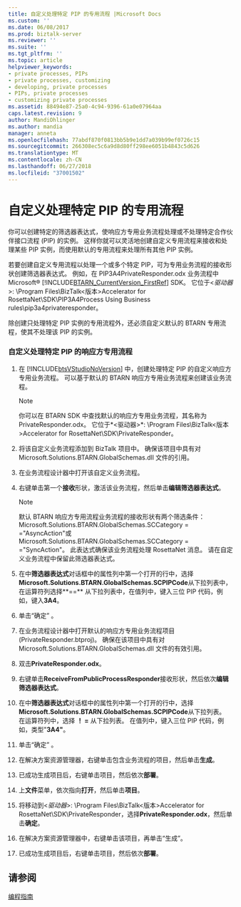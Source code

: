 ```yaml
---
title: 自定义处理特定 PIP 的专用流程 |Microsoft Docs
ms.custom: ''
ms.date: 06/08/2017
ms.prod: biztalk-server
ms.reviewer: ''
ms.suite: ''
ms.tgt_pltfrm: ''
ms.topic: article
helpviewer_keywords:
- private processes, PIPs
- private processes, customizing
- developing, private processes
- PIPs, private processes
- customizing private processes
ms.assetid: 88494e87-25a0-4c94-9396-61a0e07964aa
caps.latest.revision: 9
author: MandiOhlinger
ms.author: mandia
manager: anneta
ms.openlocfilehash: 77abdf870f0813bb5b9e1dd7a039b99ef0726c15
ms.sourcegitcommit: 266308ec5c6a9d8d80ff298ee6051b4843c5d626
ms.translationtype: MT
ms.contentlocale: zh-CN
ms.lasthandoff: 06/27/2018
ms.locfileid: "37001502"
---
```

# <a name="customizing-a-private-process-to-work-with-a-specific-pip"></a>自定义处理特定 PIP 的专用流程
你可以创建特定的筛选器表达式，使响应方专用业务流程处理或不处理特定合作伙伴接口流程 (PIP) 的实例。 这样你就可以灵活地创建自定义专用流程来接收和处理某些 PIP 实例，而使用默认的专用流程来处理所有其他 PIP 实例。  
  
 若要创建自定义专用流程以处理一个或多个特定 PIP，可为专用业务流程的接收形状创建筛选器表达式。 例如，在 PIP3A4PrivateResponder.odx 业务流程中 Microsoft® [!INCLUDE[BTARN_CurrentVersion_FirstRef](../../includes/btarn-currentversion-firstref-md.md)] SDK。 它位于\<*驱动器*\>: \Program Files\BizTalk\<版本\>Accelerator for RosettaNet\SDK\PIP3A4Process Using Business rules\pip3a4privateresponder。  
  
 除创建只处理特定 PIP 实例的专用流程外，还必须自定义默认的 BTARN 专用流程，使其不处理该 PIP 的实例。  
  
### <a name="to-customize-a-responder-private-process-to-work-with-a-specific-pip"></a>自定义处理特定 PIP 的响应方专用流程  
  
1. 在 [!INCLUDE[btsVStudioNoVersion](../../includes/btsvstudionoversion-md.md)] 中，创建处理特定 PIP 的自定义响应方专用业务流程。 可以基于默认的 BTARN 响应方专用业务流程来创建该业务流程。  
  
   > [!NOTE]
   >  你可以在 BTARN SDK 中查找默认的响应方专用业务流程，其名称为 PrivateResponder.odx。 它位于*\<驱动器\>*: \Program Files\BizTalk\<版本\>Accelerator for RosettaNet\SDK\PrivateResponder。  
  
2. 将该自定义业务流程添加到 BizTalk 项目中。 确保该项目中具有对 Microsoft.Solutions.BTARN.GlobalSchemas.dll 文件的引用。  
  
3. 在业务流程设计器中打开该自定义业务流程。  
  
4. 右键单击第一个**接收**形状，激活该业务流程，然后单击**编辑筛选器表达式**。  
  
   > [!NOTE]
   >  默认 BTARN 响应方专用流程业务流程的接收形状有两个筛选条件： Microsoft.Solutions.BTARN.GlobalSchemas.SCCategory = ="AsyncAction"或 Microsoft.Solutions.BTARN.GlobalSchemas.SCCategory = ="SyncAction"。 此表达式确保该业务流程处理 RosettaNet 消息。 请在自定义业务流程中保留此筛选器表达式。  
  
5. 在中**筛选器表达式**对话框中的属性列中第一个打开的行中，选择**Microsoft.Solutions.BTARN.GlobalSchemas.SCPIPCode**从下拉列表中，在运算符列选择**==** 从下拉列表中，在值列中，键入三位 PIP 代码，例如，键入**3A4**。  
  
6. 单击“确定” 。  
  
7. 在业务流程设计器中打开默认的响应方专用业务流程项目 (PrivateResponder.btproj)。 确保在该项目中具有对 Microsoft.Solutions.BTARN.GlobalSchemas.dll 文件的有效引用。  
  
8. 双击**PrivateResponder.odx**。  
  
9. 右键单击**ReceiveFromPublicProcessResponder**接收形状，然后依次**编辑筛选器表达式**。  
  
10. 在中**筛选器表达式**对话框中的属性列中第一个打开的行中，选择**Microsoft.Solutions.BTARN.GlobalSchemas.SCPIPCode**从下拉列表。 在运算符列中，选择 **！ =** 从下拉列表。 在值列中，键入三位 PIP 代码，例如，类型"**3A4"**。  
  
11. 单击“确定” 。  
  
12. 在解决方案资源管理器，右键单击包含业务流程的项目，然后单击**生成**。  
  
13. 已成功生成项目后，右键单击项目，然后依次**部署**。  
  
14. 上**文件**菜单，依次指向**打开**，然后单击**项目**。  
  
15. 将移动到\<*驱动器*\>: \Program Files\BizTalk\<版本\>Accelerator for RosettaNet\SDK\PrivateResponder，选择**PrivateResponder.odx**，然后单击**确定**。  
  
16. 在解决方案资源管理器中，右键单击该项目，再单击“生成”。  
  
17. 已成功生成项目后，右键单击项目，然后依次**部署**。  
  
## <a name="see-also"></a>请参阅  
 [编程指南](../../adapters-and-accelerators/accelerator-rosettanet/programming-guide2.md)